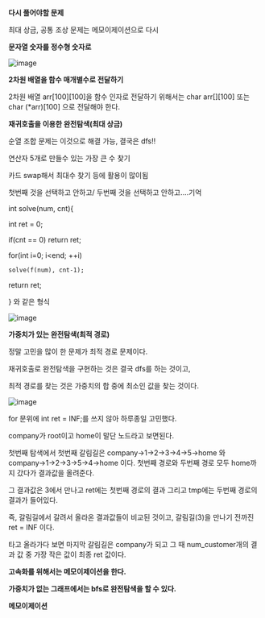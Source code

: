 **다시 풀어야할 문제**

최대 상금, 공통 조상 문제는 메모이제이션으로 다시


**문자열 숫자를 정수형 숫자로**

![image](https://user-images.githubusercontent.com/17174701/141229136-f972a47c-bee9-4ead-831f-1d42404d73fc.png)


**2차원 배열을 함수 매개별수로 전달하기**

2차원 배열 arr[100][100]을 함수 인자로 전달하기 위해서는 char arr[][100] 또는 char (*arr)[100] 으로 전달해야 한다.


**재귀호출을 이용한 완전탐색(최대 상금)**

순열 조합 문제는 이것으로 해결 가능, 결국은 dfs!!

연산자 5개로 만들수 있는 가장 큰 수 찾기 

카드 swap해서 최대수 찾기 등에 활용이 많이됨

첫번째 것을 선택하고 안하고/ 두번째 것을 선택하고 안하고....기억

int solve(num, cnt){

  int ret = 0;
  
  if(cnt == 0) return ret;
  
  for(int i=0; i<end; ++i)
  
    solve(f(num), cnt-1);
  
  return ret;
  
  } 와 같은 형식
  
  ![image](https://user-images.githubusercontent.com/17174701/141229254-839012ca-e695-46e7-9678-0201815dd448.png)

  
  **가중치가 있는 완전탐색(최적 경로)**


정말 고민을 많이 한 문제가 최적 경로 문제이다.

재귀호출로 완전탐색을 구현하는 것은 결국 dfs를 하는 것이고,

최적 경로를 찾는 것은 가중치의 합 중에 최소인 값을 찾는 것이다.

![image](https://user-images.githubusercontent.com/17174701/141939330-27644c7c-a9c2-484e-9891-2486124f7f00.png)


for 문위에 int ret = INF;를 쓰지 않아 하루종일 고민했다.

company가 root이고 home이 말단 노드라고 보면된다.

첫번째 탐색에서 첫번째 갈림길은 company→1→2→3→4→5→home 와 company→1→2→3→5→4→home 이다. 첫번째 경로와 두번째 경로 모두 home까지 갔다가 결과값을 올려준다.

그 결과값은 3에서 만나고 ret에는 첫번째 경로의 결과 그리고 tmp에는 두번째 경로의 결과가 들어있다.

즉, 갈림길에서 갈려서 올라온 결과값들이 비교된 것이고, 갈림길(3)을 만나기 전까진 ret = INF 이다.

타고 올라가다 보면 마지막 갈림길은 company가 되고 그 때 num_customer개의 결과 값 중 가장 작은 값이 최종 ret 값이다.

**고속화를 위해서는 메모이제이션을 한다.**

**가중치가 없는 그래프에서는 bfs로 완전탐색을 할 수 있다.**
  
  
  **메모이제이션**

